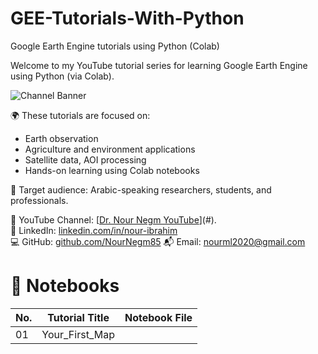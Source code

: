 # GEE-Tutorials-With-Python
Google Earth Engine tutorials using Python (Colab)

Welcome to my YouTube tutorial series for learning Google Earth Engine using Python (via Colab).

![Channel Banner]()

🌍 These tutorials are focused on:
- Earth observation
- Agriculture and environment applications
- Satellite data, AOI processing
- Hands-on learning using Colab notebooks

🧪 Target audience: Arabic-speaking researchers, students, and professionals.

🔗 YouTube Channel: [[Dr. Nour Negm YouTube](https://www.youtube.com/@DrNourEarthEngine)](#).  
💼 LinkedIn: [linkedin.com/in/nour-ibrahim](#)  
💻 GitHub: [github.com/NourNegm85](#)
📬 Email: nourml2020@gmail.com

# 📁 Notebooks
| No. | Tutorial Title                     | Notebook File                               |
|-----|------------------------------------|---------------------------------------------|
| 01  | Your_First_Map                     |              |
